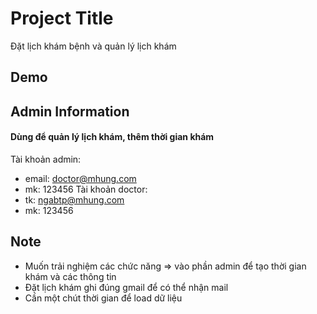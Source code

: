 
# Project Title

Đặt lịch khám bệnh và quản lý lịch khám




## Demo






## Admin Information
#### **Dùng để quản lý lịch khám, thêm thời gian khám**
Tài khoản admin: 
- email: doctor@mhung.com
- mk: 123456
Tài khoản doctor: 
- tk: ngabtp@mhung.com
- mk: 123456


 


## Note

- Muốn trải nghiệm các chức năng => vào phần admin để tạo thời gian khám và các thông tin
- Đặt lịch khám ghi đúng gmail để có thể nhận mail
- Cần một chút thời gian để load dữ liệu
